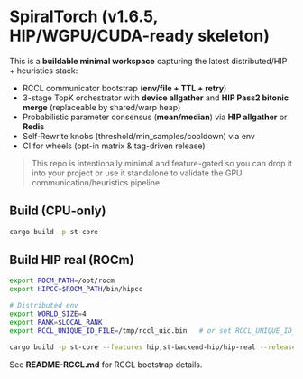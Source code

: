 # SpiralTorch (v1.6.5, HIP/WGPU/CUDA-ready skeleton)

This is a **buildable minimal workspace** capturing the latest distributed/HIP + heuristics stack:
- RCCL communicator bootstrap (**env/file + TTL + retry**)
- 3-stage TopK orchestrator with **device allgather** and **HIP Pass2 bitonic merge** (replaceable by shared/warp heap)
- Probabilistic parameter consensus (**mean/median**) via **HIP allgather** or **Redis**
- Self‑Rewrite knobs (threshold/min_samples/cooldown) via env
- CI for wheels (opt-in matrix & tag-driven release)

> This repo is intentionally minimal and feature-gated so you can drop it into your project or use it standalone to validate the GPU communication/heuristics pipeline.

## Build (CPU-only)
```bash
cargo build -p st-core
```

## Build HIP real (ROCm)
```bash
export ROCM_PATH=/opt/rocm
export HIPCC=$ROCM_PATH/bin/hipcc

# Distributed env
export WORLD_SIZE=4
export RANK=$LOCAL_RANK
export RCCL_UNIQUE_ID_FILE=/tmp/rccl_uid.bin   # or set RCCL_UNIQUE_ID_B64

cargo build -p st-core --features hip,st-backend-hip/hip-real --release
```

See **README-RCCL.md** for RCCL bootstrap details.
